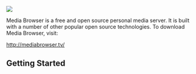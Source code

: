 ![](wiki/images/logo/logo96.png)

Media Browser is a free and open source personal media server. It is built with a number of other popular open source technologies. To download Media Browser, visit:

http://mediabrowser.tv/

## Getting Started